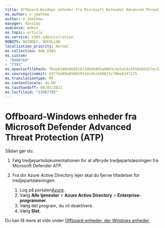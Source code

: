 ```yaml
---
title: Offboard-Windows enheder fra Microsoft Defender Advanced Threat Protection (ATP)
ms.author: v-jmathew
author: v-jmathew
manager: dansimp
audience: Admin
ms.topic: article
ms.service: o365-administration
ROBOTS: NOINDEX, NOFOLLOW
localization_priority: Normal
ms.collection: Adm_O365
ms.custom:
- "9000760"
- "7391"
ms.openlocfilehash: fbaab348e06691b73db68492a0083c4a5a54c4504e03d27ec53f2a9f5047266d
ms.sourcegitcommit: b5f7da89a650d2915dc652449623c78be6247175
ms.translationtype: MT
ms.contentlocale: da-DK
ms.lasthandoff: 08/05/2021
ms.locfileid: "53967795"
---
```

# <a name="offboard-non-windows-devices-from-microsoft-defender-advanced-threat-protection-atp"></a>Offboard-Windows enheder fra Microsoft Defender Advanced Threat Protection (ATP)

Sådan gør du:

1. Følg tredjepartsdokumentationen for at afbryde tredjepartsløsningen fra Microsoft Defender ATP.
2. Fra din Azure Active Directory lejer skal du fjerne tilladelser for tredjepartsløsningen:

    1. Log på portalen[Azure](https://go.microsoft.com/fwlink/?linkid=2125612).
    1. Vælg **Alle tjenester**  >  **Azure Active Directory**  >  **Enterprise-programmer**.
    1. Vælg det program, du vil deaktivere.
    1. Vælg **Slet**.

Du kan få mere at vide under [Offboard-enheder, der Windows enheder.](https://go.microsoft.com/fwlink/?linkid=2143630)
